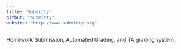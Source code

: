 ```yaml
---
title: "Submitty"
github: "submitty"
website: "http://www.submitty.org"
---
```


Homework Submission, Automated Grading, and TA grading system.
